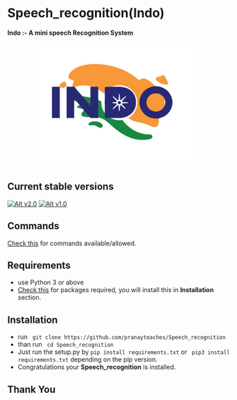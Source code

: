 # Speech_recognition(Indo)
**Indo :- A mini speech Recognition System**
<p align="center">
  <img width="360" height="280" src="/Image/logo.JPG">
</p>

## Current stable versions
[![Alt v2.0](https://img.shields.io/badge/release--2.0-ok-green.svg)](https://github.com/pranayteaches/Speech_recognition/releases/tag/2.0)  [![Alt v1.0](https://img.shields.io/badge/release--1.0-ok-green.svg)](https://github.com/pranayteaches/Speech_recognition/releases/tag/1.0) 

## Commands
[Check this](https://github.com/pranayteaches/Speech_recognition/blob/master/commands.md) for commands available/allowed.

## Requirements
* use Python 3 or above
* [Check this](https://github.com/pranayteaches/Speech_recognition/blob/master/requirements.txt) for packages required, you will install this in **Installation** section.

## Installation
* run ``` git clone https://github.com/pranayteaches/Speech_recognition```
* than run ``` cd Speech_recognition```
* Just run the setup.py by ``` pip install requirements.txt ``` or ``` pip3 install requirements.txt``` depending on the pip version.
* Congratulations your **Speech_recognition** is installed.
## Thank You



